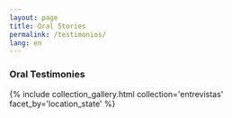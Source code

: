 ```yaml
---
layout: page
title: Oral Stories
permalink: /testimonios/
lang: en
---
```


<h3>Oral Testimonies</h3>

{% include collection_gallery.html collection='entrevistas' facet_by='location_state' %}
